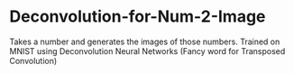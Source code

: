 # Deconvolution-for-Num-2-Image
Takes a number and generates the images of those numbers. Trained on MNIST using Deconvolution Neural Networks (Fancy word for Transposed Convolution)
